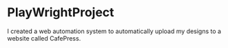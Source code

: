 # PlayWrightProject
I created a web automation system to automatically upload my designs to a website called CafePress.
